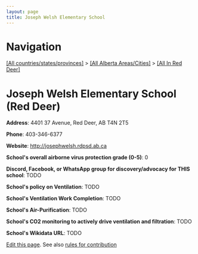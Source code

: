 ```yaml
---
layout: page
title: Joseph Welsh Elementary School
---
```

# Navigation

[[All countries/states/provinces]](../../..) > [[All Alberta Areas/Cities]](../..) > [[All In Red Deer]](..)

# Joseph Welsh Elementary School (Red Deer)

**Address**: 4401 37 Avenue, Red Deer, AB T4N 2T5

**Phone**: 403-346-6377

**Website**: <http://josephwelsh.rdpsd.ab.ca>

**School's overall airborne virus protection grade (0-5)**: 0

**Discord, Facebook, or WhatsApp group for discovery/advocacy for THIS school**: TODO

**School's policy on Ventilation**: TODO

**School's Ventilation Work Completion**: TODO

**School's Air-Purification**: TODO

**School's CO2 monitoring to actively drive ventilation and filtration**: TODO

**School's Wikidata URL**: TODO


[Edit this page](https://github.com/ventilate-schools/AB/edit/main/./Red_Deer/Joseph_Welsh_Elementary_School.md). See also [rules for contribution](../../../contribution-rules/)